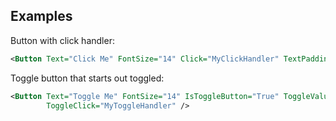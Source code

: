 ## Examples

Button with click handler:

```xml
<Button Text="Click Me" FontSize="14" Click="MyClickHandler" TextPadding="10" />
```

Toggle button that starts out toggled:

```xml
<Button Text="Toggle Me" FontSize="14" IsToggleButton="True" ToggleValue="True"
        ToggleClick="MyToggleHandler" />
```
